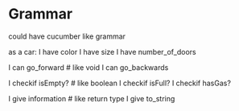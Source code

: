 # Grammar

could have cucumber like grammar

as a car:
  I have color
  I have size
  I have number_of_doors

  I can go_forward  # like void
  I can go_backwards

  I checkif isEmpty? # like boolean
  I checkif isFull?
  I checkif hasGas?

  I give information # like return type
  I give to_string
